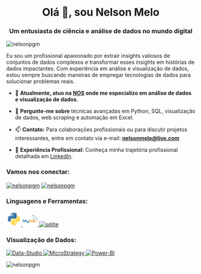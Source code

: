 <h1 align="center">Olá 👋, sou Nelson Melo</h1>
<h3 align="center">Um entusiasta de ciência e análise de dados no mundo digital</h3>

<p align="left"> <img src="https://komarev.com/ghpvc/?username=nelsonpgm&label=Visualizações%20do%20perfil&color=0e75b6&style=flat" alt="nelsonpgm" /> </p>

Eu sou um profissional apaixonado por extrair insights valiosos de conjuntos de dados complexos e transformar esses insights em histórias de dados impactantes. Com experiência em análise e visualização de dados, estou sempre buscando maneiras de empregar tecnologias de dados para solucionar problemas reais.

- 🔭 **Atualmente, atuo na [NOS](https://www.nos.pt/) onde me especializo em análise de dados e visualização de dados.**

- 💬 **Pergunte-me sobre** técnicas avançadas em Python, SQL, visualização de dados, web scraping e automação em Excel.

- 📫 **Contato:** Para colaborações profissionais ou para discutir projetos interessantes, entre em contato via e-mail: **nelsonmelo@live.com**

- 📄 **Experiência Profissional:** Conheça minha trajetória profissional detalhada em [LinkedIn](https://www.linkedin.com/in/nelsonpgm/).

<h3 align="left">Vamos nos conectar:</h3>
<p align="left">
<a href="https://linkedin.com/in/nelsonpgm" target="blank"><img align="center" src="https://raw.githubusercontent.com/rahuldkjain/github-profile-readme-generator/master/src/images/icons/Social/linked-in-alt.svg" alt="nelsonpgm" height="30" width="40" /></a>
<a href="https://instagram.com/nelsonpgm" target="blank"><img align="center" src="https://raw.githubusercontent.com/rahuldkjain/github-profile-readme-generator/master/src/images/icons/Social/instagram.svg" alt="nelsonpgm" height="30" width="40" /></a>
</p>

<h3 align="left">Linguagens e Ferramentas:</h3>
<p align="left">
<a href="https://www.python.org" target="_blank" rel="noreferrer"> <img src="https://raw.githubusercontent.com/devicons/devicon/master/icons/python/python-original.svg" alt="python" width="40" height="40"/> </a>
<a href="https://www.mysql.com/" target="_blank" rel="noreferrer"> <img src="https://raw.githubusercontent.com/devicons/devicon/master/icons/mysql/mysql-original-wordmark.svg" alt="mysql" width="40" height="40"/> </a>
<a href="https://www.sqlite.org/" target="_blank" rel="noreferrer"> <img src="https://www.vectorlogo.zone/logos/sqlite/sqlite-icon.svg" alt="sqlite" width="40" height="40"/> </a>
</p>

<h3 align="left">Visualização de Dados:</h3>
<a href="https://datastudio.google.com" target="_blank" rel="noreferrer"> <img src="https://www.klipfolio.com/sites/all/themes/klipfolio_theme/img/assets/googledatastudio-logo.png" alt="Data-Studio" width="160" height="40"/> </a>
<a href="https://www.microstrategy.com" target="_blank" rel="noreferrer"> <img src="https://www.microstrategy.com/content/dam/dev-images/ui-icons/microstrategy-logo_red.svg" alt="MicroStrategy" width="160" height="40"/> </a>
<a href="https://powerbi.microsoft.com/" target="_blank" rel="noreferrer"> <img src="https://synackcertified.com/wp-content/uploads/2020/03/Microsoft-Power-BI-logo1.png" alt="Power-BI" width="120" height="50"/> </a>

<p><img align="left" src="https://github-readme-stats.vercel.app/api/top-langs?username=nelsonpgm&show_icons=true&locale=en&layout=compact" alt="nelsonpgm" /></p
